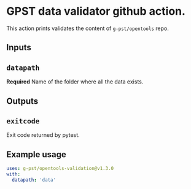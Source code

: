 # GPST data validator github action. 

This action prints validates the content of `g-pst/opentools` repo.

## Inputs

## `datapath`

**Required** Name of the folder where all the data exists.

## Outputs

## `exitcode`

Exit code returned by pytest.

## Example usage

```yaml
uses: g-pst/opentools-validation@v1.3.0
with:
  datapath: 'data'
```

